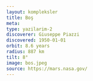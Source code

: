 ```yaml
---
layout: kompleksler
title: Boş
meta:
type: yazilarim-2
discoverer: Giuseppe Piazzi
discovered: 1950-01-01
orbit: 8.6 years
radius: 887 km
tilt: 8°
image: bos.jpeg
source: https://mars.nasa.gov/
---
```

